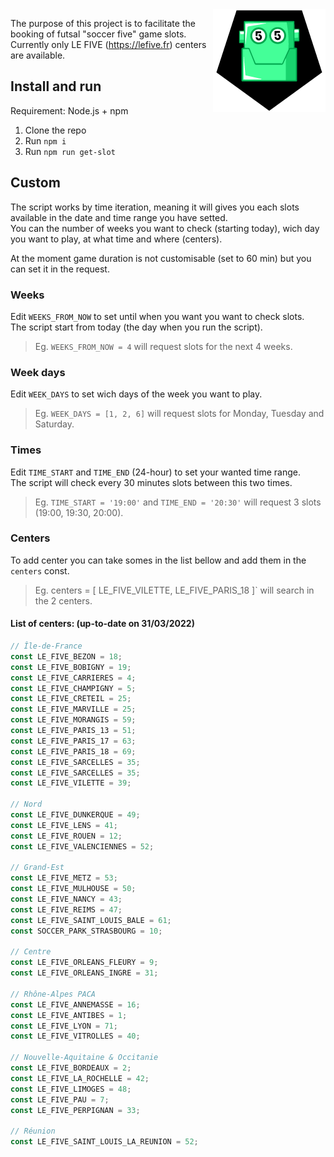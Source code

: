 <img align="right" src="assets/robot.png">

The purpose of this project is to facilitate the booking of futsal "soccer five" game slots.\
Currently only LE FIVE (https://lefive.fr) centers are available.

## Install and run

Requirement: Node.js + npm

1. Clone the repo
2. Run `npm i`
3. Run `npm run get-slot`

## Custom

The script works by time iteration, meaning it will gives you each slots available in the date and time range you have setted.\
You can the number of weeks you want to check (starting today), wich day you want to play, at what time and where (centers).

At the moment game duration is not customisable (set to 60 min) but you can set it in the request.

### Weeks

Edit `WEEKS_FROM_NOW` to set until when you want you want to check slots.\
The script start from today (the day when you run the script).

> Eg. `WEEKS_FROM_NOW = 4` will request slots for the next 4 weeks.

### Week days

Edit `WEEK_DAYS` to set wich days of the week you want to play.

> Eg. `WEEK_DAYS = [1, 2, 6]` will request slots for Monday, Tuesday and Saturday.

### Times

Edit `TIME_START` and `TIME_END` (24-hour) to set your wanted time range.\
The script will check every 30 minutes slots between this two times.

> Eg. `TIME_START = '19:00'` and `TIME_END = '20:30'` will request 3 slots (19:00, 19:30, 20:00).

### Centers

To add center you can take somes in the list bellow and add them in the `centers` const.

> Eg. centers = [ LE_FIVE_VILETTE, LE_FIVE_PARIS_18 ]` will search in the 2 centers.

#### List of centers: (up-to-date on 31/03/2022)

```javascript
// Île-de-France
const LE_FIVE_BEZON = 18;
const LE_FIVE_BOBIGNY = 19;
const LE_FIVE_CARRIERES = 4;
const LE_FIVE_CHAMPIGNY = 5;
const LE_FIVE_CRETEIL = 25;
const LE_FIVE_MARVILLE = 25;
const LE_FIVE_MORANGIS = 59;
const LE_FIVE_PARIS_13 = 51;
const LE_FIVE_PARIS_17 = 63;
const LE_FIVE_PARIS_18 = 69;
const LE_FIVE_SARCELLES = 35;
const LE_FIVE_SARCELLES = 35;
const LE_FIVE_VILETTE = 39;

// Nord
const LE_FIVE_DUNKERQUE = 49;
const LE_FIVE_LENS = 41;
const LE_FIVE_ROUEN = 12;
const LE_FIVE_VALENCIENNES = 52;

// Grand-Est
const LE_FIVE_METZ = 53;
const LE_FIVE_MULHOUSE = 50;
const LE_FIVE_NANCY = 43;
const LE_FIVE_REIMS = 47;
const LE_FIVE_SAINT_LOUIS_BALE = 61;
const SOCCER_PARK_STRASBOURG = 10;

// Centre
const LE_FIVE_ORLEANS_FLEURY = 9;
const LE_FIVE_ORLEANS_INGRE = 31;

// Rhône-Alpes PACA
const LE_FIVE_ANNEMASSE = 16;
const LE_FIVE_ANTIBES = 1;
const LE_FIVE_LYON = 71;
const LE_FIVE_VITROLLES = 40;

// Nouvelle-Aquitaine & Occitanie
const LE_FIVE_BORDEAUX = 2;
const LE_FIVE_LA_ROCHELLE = 42;
const LE_FIVE_LIMOGES = 48;
const LE_FIVE_PAU = 7;
const LE_FIVE_PERPIGNAN = 33;

// Réunion
const LE_FIVE_SAINT_LOUIS_LA_REUNION = 52;
```
